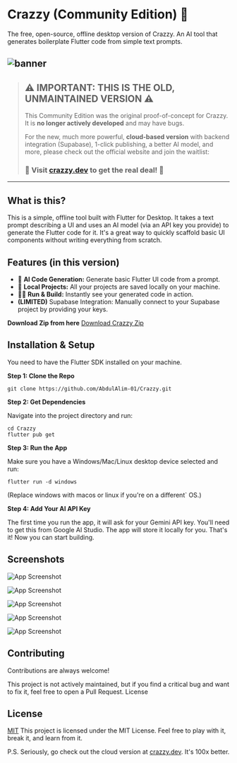 # Crazzy (Community Edition) 💨

The free, open-source, offline desktop version of Crazzy. An AI tool that generates boilerplate Flutter code from simple text prompts.


![banner](https://jfesxawwgjxquxcsskug.supabase.co/storage/v1/object/sign/ss/banner.png?token=eyJraWQiOiJzdG9yYWdlLXVybC1zaWduaW5nLWtleV84OTQwMzJlOS04NGZlLTQxNzctOTk1NC1hM2RmMzg2ZDFlYjgiLCJhbGciOiJIUzI1NiJ9.eyJ1cmwiOiJzcy9iYW5uZXIucG5nIiwiaWF0IjoxNzU4NzI3MjQ1LCJleHAiOjQ5MTIzMjcyNDV9.BiGezmzOJIT5U0emlLHVrmduWNpUo4FeUNPkyzdAZN0)
---

> ## ⚠️ **IMPORTANT: THIS IS THE OLD, UNMAINTAINED VERSION** ⚠️
>
> This Community Edition was the original proof-of-concept for Crazzy. It is **no longer actively developed** and may have bugs.
>
> For the new, much more powerful, **cloud-based version** with backend integration (Supabase), 1-click publishing, a better AI model, and more, please check out the official website and join the waitlist:
>
> ### 🚀 **Visit [crazzy.dev](https://www.crazzy.dev) to get the real deal!** 🚀

---

## What is this?

This is a simple, offline tool built with Flutter for Desktop. It takes a text prompt describing a UI and uses an AI model (via an API key you provide) to generate the Flutter code for it. It's a great way to quickly scaffold basic UI components without writing everything from scratch.

## Features (in this version)

*   🤖 **AI Code Generation:** Generate basic Flutter UI code from a prompt.
*   💾 **Local Projects:** All your projects are saved locally on your machine.
*   🏃‍♂️ **Run & Build:** Instantly see your generated code in action.
*   **(LIMITED)** Supabase Integration: Manually connect to your Supabase project by providing your keys.

 **Download Zip from here**
 [Download Crazzy Zip](https://drive.google.com/file/d/1h6Yo_PkGgOEDOlK0tNZTzMOUw1KnGjAf/view?usp=sharing)

## Installation & Setup 

You need to have the Flutter SDK installed on your machine.




**Step 1: Clone the Repo**


```git clone https://github.com/AbdulAlim-01/Crazzy.git ```

**Step 2: Get Dependencies**

Navigate into the project directory and run:

    cd Crazzy
    flutter pub get

**Step 3: Run the App**

Make sure you have a Windows/Mac/Linux desktop device selected  and run:

    flutter run -d windows

(Replace windows with macos or linux if you're on a different` OS.)

**Step 4: Add Your AI API Key**

The first time you run the app, it will ask for your Gemini API key. You'll need to get this from Google AI Studio. The app will store it locally for you.
That's it! Now you can start building.


## Screenshots

![App Screenshot](https://zwdelydqjmyoxcjdgnqf.supabase.co/storage/v1/object/sign/app/Screenshot%20(175).png?token=eyJraWQiOiJzdG9yYWdlLXVybC1zaWduaW5nLWtleV9mZTZlMjM0NS1mYjkyLTQ1MjQtYWI2ZC0xNjNiMjhhYmY0OTAiLCJhbGciOiJIUzI1NiJ9.eyJ1cmwiOiJhcHAvU2NyZWVuc2hvdCAoMTc1KS5wbmciLCJpYXQiOjE3NTg3MjMyNTUsImV4cCI6NDkxMjMyMzI1NX0.IgTZKbeg0Bc_O-5udtech1IOW18fSnjy_3_JJGfYNAM)

![App Screenshot](https://zwdelydqjmyoxcjdgnqf.supabase.co/storage/v1/object/sign/app/Screenshot%20(179).png?token=eyJraWQiOiJzdG9yYWdlLXVybC1zaWduaW5nLWtleV9mZTZlMjM0NS1mYjkyLTQ1MjQtYWI2ZC0xNjNiMjhhYmY0OTAiLCJhbGciOiJIUzI1NiJ9.eyJ1cmwiOiJhcHAvU2NyZWVuc2hvdCAoMTc5KS5wbmciLCJpYXQiOjE3NTg3MjMyODIsImV4cCI6NDkxMjMyMzI4Mn0.Amp2-M87BgJbMvNFr8I0o1_H6UJ1OwBHSaz9UUeLQQM)

![App Screenshot](https://zwdelydqjmyoxcjdgnqf.supabase.co/storage/v1/object/sign/app/Screenshot%20(176).png?token=eyJraWQiOiJzdG9yYWdlLXVybC1zaWduaW5nLWtleV9mZTZlMjM0NS1mYjkyLTQ1MjQtYWI2ZC0xNjNiMjhhYmY0OTAiLCJhbGciOiJIUzI1NiJ9.eyJ1cmwiOiJhcHAvU2NyZWVuc2hvdCAoMTc2KS5wbmciLCJpYXQiOjE3NTg3MjMzMDYsImV4cCI6NDkxMjMyMzMwNn0.TE8oPavpBvEVOnNzY0WtFDoo6IbAXIYpAZqSFhCgUls)

![App Screenshot](https://zwdelydqjmyoxcjdgnqf.supabase.co/storage/v1/object/sign/app/Screenshot%20(178).png?token=eyJraWQiOiJzdG9yYWdlLXVybC1zaWduaW5nLWtleV9mZTZlMjM0NS1mYjkyLTQ1MjQtYWI2ZC0xNjNiMjhhYmY0OTAiLCJhbGciOiJIUzI1NiJ9.eyJ1cmwiOiJhcHAvU2NyZWVuc2hvdCAoMTc4KS5wbmciLCJpYXQiOjE3NTg3MjMzMjIsImV4cCI6NDkxMjMyMzMyMn0.lYfeSa4Yn2OyrSBUn40AXo18vaZZab7MkbEEMQhd9x0)

![App Screenshot](https://zwdelydqjmyoxcjdgnqf.supabase.co/storage/v1/object/sign/app/Screenshot%20(180).png?token=eyJraWQiOiJzdG9yYWdlLXVybC1zaWduaW5nLWtleV9mZTZlMjM0NS1mYjkyLTQ1MjQtYWI2ZC0xNjNiMjhhYmY0OTAiLCJhbGciOiJIUzI1NiJ9.eyJ1cmwiOiJhcHAvU2NyZWVuc2hvdCAoMTgwKS5wbmciLCJpYXQiOjE3NTg3MjMzNDIsImV4cCI6NDkxMjMyMzM0Mn0.3o3JPyJX4O8FP8elyvzz3JkjEW9Uq0uenHAwm1xhZps)
## Contributing

Contributions are always welcome!

This project is not actively maintained, but if you find a critical bug and want to fix it, feel free to open a Pull Request.
License




## License

[MIT](https://github.com/AbdulAlim-01/Crazzy/blob/main/LICENSE)
This project is licensed under the MIT License. Feel free to play with it, break it, and learn from it.

P.S. Seriously, go check out the cloud version at [crazzy.dev](https://crazzy.dev). It's 100x better.

